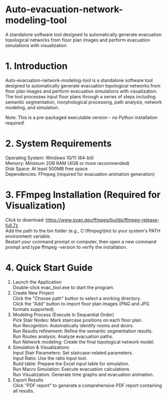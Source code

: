 # Auto-evacuation-network-modeling-tool
A standalone software tool designed to automatically generate evacuation topological networks from floor plan images and perform evacuation simulations with visualization

# 1. Introduction
Auto-evacuation-network-modeling-tool is a standalone software tool designed to automatically generate evacuation topological networks from floor plan images and perform evacuation simulations with visualization. The tool processes input floor plans through a series of steps including semantic segmentation, morphological processing, path analysis, network modeling, and simulation.

Note:​​ This is a pre-packaged executable version - ​no Python installation required!​​

# 2. System Requirements
Operating System:​​ Windows 10/11 (64-bit)  
Memory:​​ Minimum 2GB RAM (4GB or more recommended)  
​Disk Space:​​ At least 500MB free space  
​Dependencies:​​ FFmpeg (required for evacuation animation generation)  

# 3. FFmpeg Installation (Required for Visualization)
Click to download: https://www.gyan.dev/ffmpeg/builds/ffmpeg-release-full.7z  
Add the path to the bin folder (e.g., C:\ffmpeg\bin) to your system's PATH environment variable.  
Restart your command prompt or computer, then open a new command prompt and type ffmpeg -version to verify the installation.

# 4. Quick Start Guide
1. Launch the Application  
   Double-click evac_tool.exe to start the program.  
3. Create New Project  
   Click the ​​"Choose path"​​ button to select a working directory.  
   Click the ​​"Add"​​ button to import floor plan images (PNG and JPG formats supported).  
3. Modeling Process (Execute in Sequential Order)  
   ​Pick Stair Nodes: Mark staircase positions on each floor plan.  
​   Run Recognition: Automatically identify rooms and doors.  
​   Run Results refinement: Refine the semantic segmentation results.  
​   Run Routes analysis: Analyze evacuation paths.  
   Run Network modeling: Create the final topological network model.  
4. Simulation & Visualizationc  
   ​Input Stair Parameters: Set staircase-related parameters.  
​   Input Ratio: Use the ratio input tool.  
​   Build table: Prepare the Excel input table for simulation.  
​   Run Macro Simulation: Execute evacuation calculations.  
​   Run Visualization: Generate time graphs and evacuation animation.  
5. Export Results  
   Click ​​"PDF report"​​ to generate a comprehensive PDF report containing all results.
